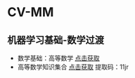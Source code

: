 # CV-MM
机器学习基础-数学过渡
-----------------------------

+ 数学基础：高等数学 [点击获取](https://zhuanlan.zhihu.com/p/36311622)
+ 高等数学知识集合 [点击获取](https://pan.baidu.com/s/1c8WKnMhDNqG2vtJd_VBHaA) 提取码：11jr


